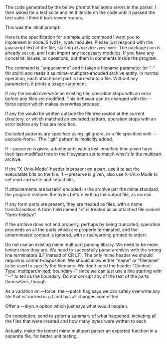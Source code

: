 The code generated by the below prompt had some errors in the parser. I then asked for a test suite and let it iterate on the code until it passed the test suite. I think it took seven rounds.

This was the initial prompt:


Here is the specification for a simple unix command I want you to implement in nodeJS (v21+, type: module). Please just respond with the javascript text of the file, starting `#!/usr/bin/env node`. The package.json is already set up, and I can import any necessary modules. If you have any concerns, issues, or questions, put them in comments inside the program.

The command is "unpackmime" and it takes a filename parameter (or "-" for stdin) and reads it as mime-multipart-encoded archive entity. In normal operation, each attachment part is turned into a file. Without any parameters, it prints a usage statement.

If any file would overwrite an existing file, operation stops with an error before any files are modified. This behavior can be changed with the --force option which makes overwrites proceed.

If any file would be written outside the file tree rooted at the current directory, or which matched an excluded pattern, operation stops with an error before any files are modified.

Excluded patterns are specified using .gitignore, or a file specified with --exclude-from=. The ".git" pattern is implicitly added.

If --preserve is given, attachments with a last-modified time given have their last-modified time in the filesystem set to match what's in the multipart archive.

If the "X-Unix-Mode" header is present on a part, use it to set the executable bits on the file. If --preserve is given, also use X-Unix-Mode to set read and write and setuid bits.

If attachements are base64 encoded in the archive per the mime standard, the program restores the bytes before writing the output file, as normal.

If any form parts are present, they are treated as files, with a name transformation. A form field named "x" is treated as an attached file named "form-fields/x".

If the archive does not end properly, perhaps by being truncated, operation proceeds on all the parts which are properly terminated, and the unterminated content is ignored, with a red warning printed to stderr.

Do not use an existing mime multipart parsing library. We need to be more lenient than they are. We need to succesfully parse archives with the wrong line terminators (LF instead of CR LF). The only mime header we should require is content-disposition. We should allow either "name" or "filename" to be used to specify the filename. We don't need the header "Content-Type: multipart/mixed; boundary=" since we can just use a line starting with "--" to tell us the boundary. Do not corrupt any of the text of the parts themselves, though.

As a variation on --force, the --patch flag says we can safely overwrite any file that is tracked in git and has all changes committed.

Offer a --dryrun option which just says what would happen.

On completion, send to stderr a summary of what happened, including all the files that were created and how many bytes were written to each.

Actually, make the lenient mime multipart parser an exported function in a separate file, for better unit testing.

